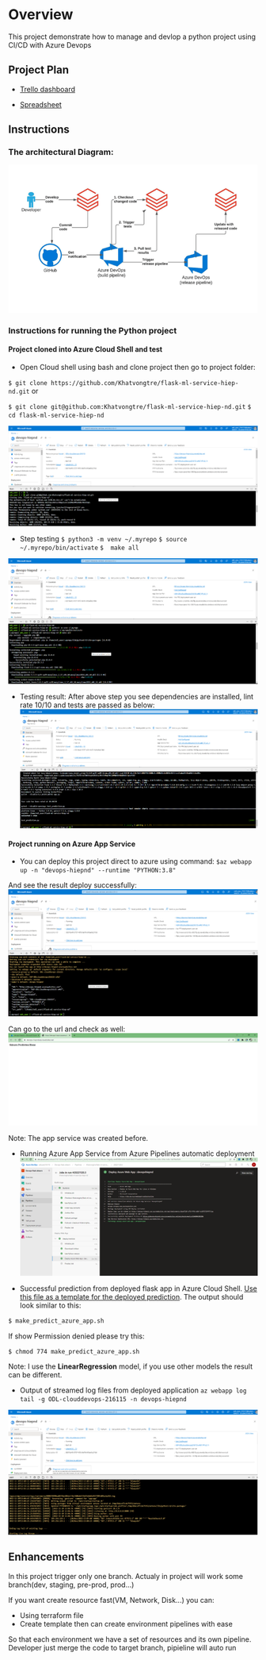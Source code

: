 # Overview
This project demonstrate how to manage and devlop a python project using CI/CD with Azure Devops

## Project Plan
* [Trello dashboard](https://trello.com/b/WGNhKyLS/management-task)

* [Spreadsheet](https://drive.google.com/file/d/1Tolvsrtbe1wXDoUyTK_t_mOrshLesx8F/view)

## Instructions

### The architectural Diagram:
![Architecture Diagram](./Images/ArrchitectDiagram.png )

### Instructions for running the Python project
#### Project cloned into Azure Cloud Shell and test
* Open Cloud shell using bash and clone project then go to project folder:

`$ git clone https://github.com/Khatvongtre/flask-ml-service-hiep-nd.git`
or

`$ git clone git@github.com:Khatvongtre/flask-ml-service-hiep-nd.git`
`$ cd flask-ml-service-hiep-nd`

![Architecture Diagram](./Images/CloneCode.png )

* Step testing 
`$ python3 -m venv ~/.myrepo`
`$ source ~/.myrepo/bin/activate`
`$  make all`

![Architecture Diagram](./Images/MakeAll.png )

* Testing result:
After above step you see dependencies are installed, lint rate 10/10 and tests are passed as below:
![Architecture Diagram](./Images/Result.png )
#### Project running on Azure App Service

* You can deploy this project direct to azure using command:
`$az webapp up -n "devops-hiepnd" --runtime "PYTHON:3.8"`

And see the result deploy successfully:
![Architecture Diagram](./Images/DeploySuccess.png )

Can go to the url and check as well:
![Architecture Diagram](./Images/WebAppSuccess.png )

Note: The app service was created before.

* Running Azure App Service from Azure Pipelines automatic deployment
![Architecture Diagram](./Images/RunPipelineSuccess.png)

* Successful prediction from deployed flask app in Azure Cloud Shell.  [Use this file as a template for the deployed prediction](https://github.com/udacity/nd082-Azure-Cloud-DevOps-Starter-Code/blob/master/C2-AgileDevelopmentwithAzure/project/starter_files/flask-sklearn/make_predict_azure_app.sh).
The output should look similar to this:

```bash
$ make_predict_azure_app.sh
```
If show Permission denied please try this:
```bash
$ chmod 774 make_predict_azure_app.sh
```

Note: I use the **LinearRegression** model, if you use other models the result can be different.

* Output of streamed log files from deployed application
`az webapp log tail -g ODL-clouddevops-216115 -n devops-hiepnd`

![Architecture Diagram](./Images/Logs.png)

## Enhancements

In this project trigger only one branch. Actualy in project will work some branch(dev, staging, pre-prod, prod...)

If you want create resource fast(VM, Network, Disk...) you can:

* Using terraform file
* Create template then can create environment pipelines with ease

So that each environment we have a set of resources and its own pipeline. Developer just merge the code to target branch, pipieline will auto run
